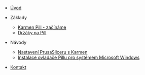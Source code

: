 <!-- docs/cs/_sidebar.md -->

* [Úvod](/)

* Základy

  * [Karmen Pill - začínáme](karmen-pill-zaciname.md)
  * [Držáky na Pill](drzaky-na-pill.md)

* Návody

  * [Nastavení PrusaSliceru s Karmen](prusaslicer-gcode-upload.md)
  * [Instalace ovladače Pillu pro systémem Microsoft Windows](windows.md)

* [Kontakt](/)